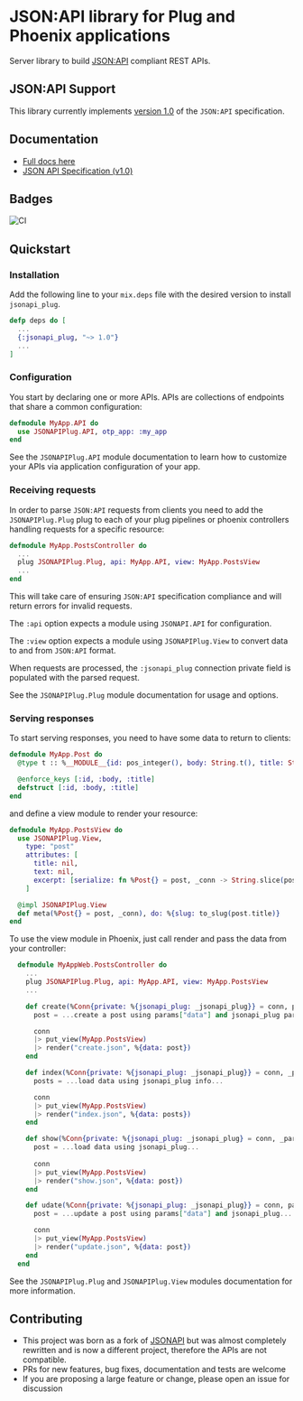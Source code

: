 # JSON:API library for Plug and Phoenix applications

Server library to build [JSON:API](http://jsonapi.org) compliant REST APIs.

## JSON:API Support

This library currently implements [version 1.0](https://jsonapi.org/format/1.0/) of the `JSON:API` specification.

## Documentation

- [Full docs here](https://hexdocs.pm/jsonapi_plug)
- [JSON API Specification (v1.0)](https://jsonapi.org/format/1.0/)

## Badges

![CI](https://github.com/lucacorti/jsonapi_plug/workflows/Continuous%20Integration/badge.svg)

## Quickstart

### Installation

Add the following line to your `mix.deps` file with the desired version to install `jsonapi_plug`.

```elixir
defp deps do [
  ...
  {:jsonapi_plug, "~> 1.0"}
  ...
]
```

### Configuration

You start by declaring one or more APIs. APIs are collections of endpoints that
share a common configuration:

```elixir
defmodule MyApp.API do
  use JSONAPIPlug.API, otp_app: :my_app
end
```

See the `JSONAPIPlug.API` module documentation to learn how to customize your APIs
via application configuration of your app.

### Receiving requests

In order to parse `JSON:API` requests from clients you need to add the `JSONAPIPlug.Plug` plug to each of your plug pipelines or phoenix controllers handling requests for a specific resource:

```elixir
defmodule MyApp.PostsController do
  ...
  plug JSONAPIPlug.Plug, api: MyApp.API, view: MyApp.PostsView
  ...
end
```

This will take care of ensuring `JSON:API` specification compliance and will return errors for invalid requests.

The `:api` option expects a module using `JSONAPI.API` for configuration.

The `:view` option expects a module using `JSONAPIPlug.View` to convert data to and from `JSON:API` format.

When requests are processed, the `:jsonapi_plug` connection private field is populated with the parsed request.

See the `JSONAPIPlug.Plug` module documentation for usage and options.

### Serving responses

To start serving responses, you need to have some data to return to clients:

```elixir
defmodule MyApp.Post do
  @type t :: %__MODULE__{id: pos_integer(), body: String.t(), title: String.t()}

  @enforce_keys [:id, :body, :title]
  defstruct [:id, :body, :title]
end
```

and define a view module to render your resource:

```elixir
defmodule MyApp.PostsView do
  use JSONAPIPlug.View,
    type: "post"
    attributes: [
      title: nil,
      text: nil,
      excerpt: [serialize: fn %Post{} = post, _conn -> String.slice(post.body, 0..5) end]
    ]

  @impl JSONAPIPlug.View
  def meta(%Post{} = post, _conn), do: %{slug: to_slug(post.title)}
end
```

To use the view module in Phoenix, just call render and pass the data from your controller:

```elixir
  defmodule MyAppWeb.PostsController do
    ...
    plug JSONAPIPlug.Plug, api: MyApp.API, view: MyApp.PostsView
    ...

    def create(%Conn{private: %{jsonapi_plug: _jsonapi_plug}} = conn, params) do
      post = ...create a post using params["data"] and jsonapi_plug parsed parameters...

      conn
      |> put_view(MyApp.PostsView)
      |> render("create.json", %{data: post})
    end

    def index(%Conn{private: %{jsonapi_plug: _jsonapi_plug}} = conn, _params) do
      posts = ...load data using jsonapi_plug info...

      conn
      |> put_view(MyApp.PostsView)
      |> render("index.json", %{data: posts})
    end

    def show(%Conn{private: %{jsonapi_plug: _jsonapi_plug} = conn, _params) do
      post = ...load data using jsonapi_plug...
      
      conn
      |> put_view(MyApp.PostsView)
      |> render("show.json", %{data: post})
    end

    def udate(%Conn{private: %{jsonapi_plug: _jsonapi_plug}} = conn, params) do
      post = ...update a post using params["data"] and jsonapi_plug...

      conn
      |> put_view(MyApp.PostsView)
      |> render("update.json", %{data: post})
    end
  end
```

See the `JSONAPIPlug.Plug` and `JSONAPIPlug.View` modules documentation for more information.

## Contributing

- This project was born as a fork of [JSONAPI](https://hexdocs.pm/jsonapi_plug) but was almost completely rewritten and is now a different project, therefore the APIs are not compatible.
- PRs for new features, bug fixes, documentation and tests are welcome
- If you are proposing a large feature or change, please open an issue for discussion
